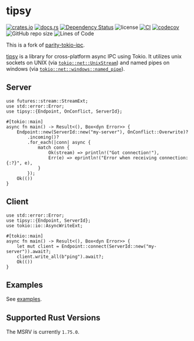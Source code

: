 # tipsy

[![crates.io](https://img.shields.io/crates/v/tipsy.svg?logo=rust)](https://crates.io/crates/tipsy)
[![docs.rs](https://img.shields.io/docsrs/tipsy?logo=rust)](https://docs.rs/tipsy)
[![Dependency Status](https://deps.rs/repo/github/aschey/tipsy/status.svg?style=flat-square)](https://deps.rs/repo/github/aschey/tipsy)
![license](https://img.shields.io/badge/License-MIT%20or%20Apache%202-green.svg)
[![CI](https://github.com/aschey/tipsy/actions/workflows/ci.yml/badge.svg)](https://github.com/aschey/tipsy/actions/workflows/ci.yml)
[![codecov](https://codecov.io/gh/aschey/tipsy/graph/badge.svg?token=K2EoTKsGFA)](https://codecov.io/gh/aschey/tipsy)
![GitHub repo size](https://img.shields.io/github/repo-size/aschey/tipsy)
![Lines of Code](https://aschey.tech/tokei/github/aschey/tipsy)

This is a fork of
[parity-tokio-ipc](https://github.com/paritytech/parity-tokio-ipc).

[tipsy](https://github.com/aschey/tipsy) is a library for cross-platform async
IPC using Tokio. It utilizes unix sockets on UNIX (via
[`tokio::net::UnixStream`](https://docs.rs/tokio/latest/tokio/net/struct.UnixStream.html))
and named pipes on windows (via
[`tokio::net::windows::named_pipe`](https://docs.rs/tokio/latest/tokio/net/windows/named_pipe/index.html)).

## Server

```rust,no_run
use futures::stream::StreamExt;
use std::error::Error;
use tipsy::{Endpoint, OnConflict, ServerId};

#[tokio::main]
async fn main() -> Result<(), Box<dyn Error>> {
    Endpoint::new(ServerId::new("my-server"), OnConflict::Overwrite)?
        .incoming()?
        .for_each(|conn| async {
            match conn {
                Ok(stream) => println!("Got connection!"),
                Err(e) => eprintln!("Error when receiving connection: {:?}", e),
            }
        });
    Ok(())
}
```

## Client

```rust,no_run
use std::error::Error;
use tipsy::{Endpoint, ServerId};
use tokio::io::AsyncWriteExt;

#[tokio::main]
async fn main() -> Result<(), Box<dyn Error>> {
    let mut client = Endpoint::connect(ServerId::new("my-server")).await?;
    client.write_all(b"ping").await?;
    Ok(())
}
```

## Examples

See [examples](https://github.com/aschey/tipsy/tree/main/examples).

## Supported Rust Versions

The MSRV is currently `1.75.0`.
